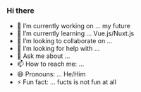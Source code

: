 ### Hi there

- 🔭 I’m currently working on ... my future
- 🌱 I’m currently learning ... Vue.js/Nuxt.js
- 👯 I’m looking to collaborate on ...
- 🤔 I’m looking for help with ...
- 💬 Ask me about ...
- 📫 How to reach me: ...
- 😄 Pronouns: ... He/Him
- ⚡ Fun fact: ... fucts is not fun at all
 
